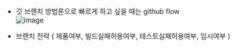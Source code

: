 - 깃 브랜치 방법론으로 빠르게 하고 싶을 때는 github flow <br>
![image](https://github.com/user-attachments/assets/83cf0a5a-812a-476a-af1d-09642bac50fb)

- 브랜치 전략 ( 제품여부, 빌드실패허용여부, 테스트실패허용여부, 임시여부 )
